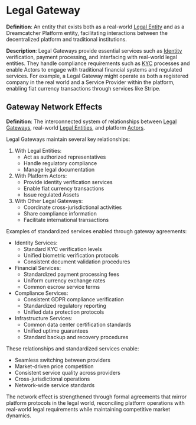 # Legal Gateway

**Definition**: An entity that exists both as a real-world
[Legal Entity](legal-entity.md) and as a Dreamcatcher Platform entity,
facilitating interactions between the decentralized platform and traditional
institutions.

**Description**: Legal Gateways provide essential services such as
[Identity](identity.md) verification, payment processing, and interfacing with
real-world legal entities. They handle compliance requirements such as
[KYC](kyc.md) processes and enable Actors to engage with traditional financial
systems and regulated services. For example, a Legal Gateway might operate as
both a registered company in the real world and a Service Provider within the
platform, enabling fiat currency transactions through services like Stripe.

## Gateway Network Effects

**Definition**: The interconnected system of relationships between
[Legal Gateways](legal-gateway.md), real-world
[Legal Entities](legal-entity.md), and platform [Actors](actor.md).

Legal Gateways maintain several key relationships:

1. With Legal Entities:
   - Act as authorized representatives
   - Handle regulatory compliance
   - Manage legal documentation
2. With Platform Actors:
   - Provide identity verification services
   - Enable fiat currency transactions
   - Issue regulated Assets
3. With Other Legal Gateways:
   - Coordinate cross-jurisdictional activities
   - Share compliance information
   - Facilitate international transactions

Examples of standardized services enabled through gateway agreements:

- Identity Services:
  - Standard KYC verification levels
  - Unified biometric verification protocols
  - Consistent document validation procedures
- Financial Services:
  - Standardized payment processing fees
  - Uniform currency exchange rates
  - Common escrow service terms
- Compliance Services:
  - Consistent GDPR compliance verification
  - Standardized regulatory reporting
  - Unified data protection protocols
- Infrastructure Services:
  - Common data center certification standards
  - Unified uptime guarantees
  - Standard backup and recovery procedures

These relationships and standardized services enable:

- Seamless switching between providers
- Market-driven price competition
- Consistent service quality across providers
- Cross-jurisdictional operations
- Network-wide service standards

The network effect is strengthened through formal agreements that mirror
platform protocols in the legal world, reconciling platform operations with
real-world legal requirements while maintaining competitive market dynamics.
